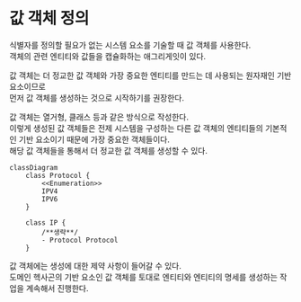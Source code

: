 # 값 객체 정의

식별자를 정의할 필요가 없는 시스템 요소를 기술할 때 값 객체를 사용한다.  
객체의 관련 엔티티와 값들을 캡슐화하는 애그리게잇이 있다.

값 객체는 더 정교한 값 객체와 가장 중요한 엔티티를 만드는 데 사용되는 원자재인 기반 요소이므로  
먼저 값 객체를 생성하는 것으로 시작하기를 권장한다.

값 객체는 열거형, 클래스 등과 같은 방식으로 작성한다.  
이렇게 생성된 값 객체들은 전제 시스템을 구성하는 다른 값 객체의 엔티티들의 기본적인 기반 요소이기 때문에 가장 중요한 객체들이다.  
해당 값 객체들을 통해서 더 정교한 값 객체를 생성할 수 있다.

```mermaid
classDiagram
    class Protocol {
        <<Enumeration>>
        IPV4
        IPV6
    }

    class IP {
        /**생략**/
        - Protocol Protocol
    }
```

값 객체에는 생성에 대한 제약 사항이 들어갈 수 있다.  
도메인 헥사곤의 기반 요소인 값 객체를 토대로 엔티티와 엔티티의 명세를 생성하는 작업을 계속해서 진행한다.